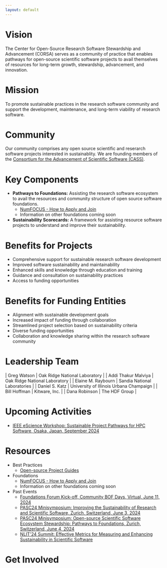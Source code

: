 ```yaml
---
layout: default
---
```


# Vision

The Center for Open-Source Research Software Stewardship and Advancement (CORSA) serves as a community of practice that enables pathways for open-source scientific software projects to avail themselves of resources for long-term growth, stewardship, advancement, and innovation.

# Mission

To promote sustainable practices in the research software community and support the development, maintenance, and long-term viability of research software.

# Community

Our community comprises any open source scientific and reserarch software projects interested in sustainablity. We are founding members of the [Consortium for the Advancement of Scientific Software (CASS)](https://cass.community).

# Key Components
- **Pathways to Foundations:** Assisting the research software ecosystem to avail the resources and community structure of open source software foundations.
  - [NumFOCUS - How to Apply and Join](foundations/numfocus.html)
  - Information on other foundations coming soon
- **Sustainability Scorecards:** A framework for assisting resource software projects to understand and improve their sustainability.

# Benefits for Projects
- Comprehensive support for sustainable research software development
- Improved software sustainability and maintainability
- Enhanced skills and knowledge through education and training
- Guidance and consultation on sustainability practices
- Access to funding opportunities

# Benefits for Funding Entities
- Alignment with sustainable development goals
- Increased impact of funding through collaboration
- Streamlined project selection based on sustainability criteria
- Diverse funding opportunities
- Collaboration and knowledge sharing within the research software community

# Leadership Team

| Greg Watson | Oak Ridge National Laboratory |
| Addi Thakur Malviya | Oak Ridge National Laboratory |
| Elaine M. Raybourn | Sandia National Laboratories |
| Daniel S. Katz | University of Illinois Urbana Champaign |
| Bill Hoffman | Kitware, Inc. |
| Dana Robinson | The HDF Group |

# Upcoming Activities

- [IEEE eScience Workshop: Sustainable Project Pathways for HPC Software, Osaka, Japan, September 2024](workshops/eScience2024.md)

# Resources

- Best Practices
  - [Open-source Project Guides](https://github.com/corsa-center/oss-documents/blob/main/README.md)
- Foundations
  - [NumFOCUS - How to Apply and Join](foundations/numfocus.html)
  - Information on other foundations coming soon
- Past Events
  - [Foundations Forum Kick-off, Community BOF Days, Virtual, June 11, 2024](https://cass.community/bofs/2024/foundations)
  - [PASC24 Minisymposium: Improving the Sustainability of Research and Scientific Software, Zurich, Switzerland, June 3, 2024](https://pasc24.pasc-conference.org/?post_type=page&p=29753&sess=sess135)
  - [PASC24 Minisymposium: Open-source Scientific Software Ecosystem Stewardship: Pathways to Foundations, Zurich, Switzerland, June 4, 2024](https://pasc24.pasc-conference.org/?post_type=page&p=29753&sess=sess168)
  - [NLIT'24 Summit: Effective Metrics for Measuring and Enhancing Sustainability in Scientific Software](https://www.fbcinc.com/e/NLIT/default.aspx)
    
# Get Involved
<div class="classictemplate template" style="display: block;">
	<style type="text/css">
		#groupsio_embed_signup input {border:1px solid #999; -webkit-appearance:none;}
		#groupsio_embed_signup label {display:block; font-size:16px; padding-bottom:10px; font-weight:bold;}
		#groupsio_embed_signup .email {display:block; padding:8px 0; margin:0 4% 10px 0; text-indent:5px; width:58%; min-width:130px;}
		#groupsio_embed_signup {
		background:#fff; clear:left; font:14px Helvetica,Arial,sans-serif;
		}
		#groupsio_embed_signup .button {

		width:25%; margin:0 0 10px 0; min-width:90px;
		background-image: linear-gradient(to bottom,#337ab7 0,#265a88 100%);
		background-repeat: repeat-x;
		border-color: #245580;
		text-shadow: 0 -1px 0 rgba(0,0,0,.2);
		box-shadow: inset 0 1px 0 rgba(255,255,255,.15),0 1px 1px rgba(0,0,0,.075);
		padding: 5px 10px;
		font-size: 12px;
		line-height: 1.5;
		border-radius: 3px;
		color: #fff;
		background-color: #337ab7;
		display: inline-block;
		margin-bottom: 0;
		font-weight: 400;
		text-align: center;
		white-space: nowrap;
		vertical-align: middle;
		}
	</style>
	<div id="groupsio_embed_signup">
		<form action="https://groups.io/g/corsa/signup?u=4542720638022150858" method="post" id="groupsio-embedded-subscribe-form" name="groupsio-embedded-subscribe-form" target="_blank">
			<div id="groupsio_embed_signup_scroll">
				<label for="email" id="templateformtitle">
					Subscribe to our group
				</label>
				<input type="email" value="" name="email" class="email" id="email" placeholder="Email Address" required="">
				<!-- real people should not fill this in and expect good things - do not remove this or risk form bot signups-->
				<div style="position: absolute; left: -5000px;" aria-hidden="true">
					<input type="text" name="b_4542720638022150858" tabindex="-1" value="">
				</div>
				<div id="templatearchives"></div>
				<input type="submit" value="Subscribe" name="subscribe" id="groupsio-embedded-subscribe" class="button">
			</div>
		</form>
	</div>
</div>

